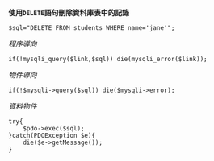 **使用`DELETE`語句刪除資料庫表中的記錄**

```
$sql="DELETE FROM students WHERE name='jane'";
```

*程序導向*
```
if(!mysqli_query($link,$sql)) die(mysqli_error($link));
```

*物件導向*
```
if(!$mysqli->query($sql)) die($mysqli->error);
```

*資料物件*
```
try{
	$pdo->exec($sql);
}catch(PDOException $e){
	die($e->getMessage());
}
```